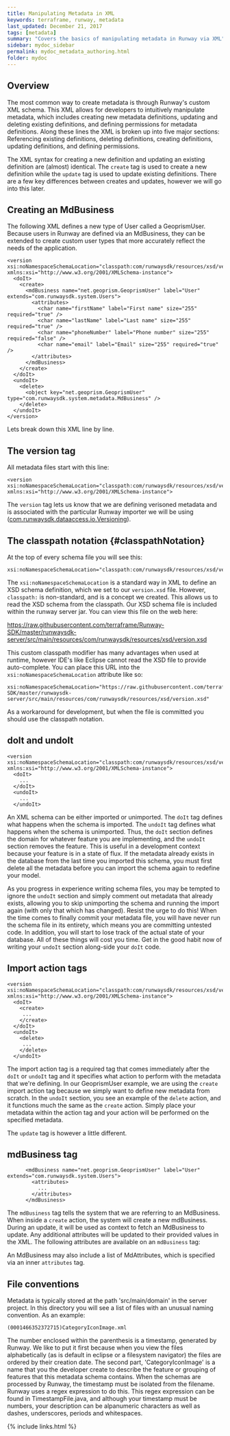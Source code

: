 ```yaml
---
title: Manipulating Metadata in XML
keywords: terraframe, runway, metadata
last_updated: December 21, 2017
tags: [metadata]
summary: "Covers the basics of manipulating metadata in Runway via XML"
sidebar: mydoc_sidebar
permalink: mydoc_metadata_authoring.html
folder: mydoc
---
```


## Overview

The most common way to create metadata is through Runway's custom XML schema.  This XML allows for developers to intuitively manipulate metadata, which includes creating new metadata definitions, updating and deleting existing definitions, and defining permissions for metadata definitions.  Along these lines the XML is broken up into five major sections: Referencing existing definitions, deleting definitions, creating definitions, updating definitions, and defining permissions.

The XML syntax for creating a new definition and updating an existing definition are (almost) identical.  The `create` tag is used to create a new definition while the `update` tag is used to update existing definitions.  There are a few key differences between creates and updates, however we will go into this later.

## Creating an MdBusiness

The following XML defines a new type of User called a GeoprismUser. Because users in Runway are defined via an MdBusiness, they can be extended to create custom user types that more accurately reflect the needs of the application.

```
<version xsi:noNamespaceSchemaLocation="classpath:com/runwaysdk/resources/xsd/version.xsd" xmlns:xsi="http://www.w3.org/2001/XMLSchema-instance">
  <doIt>
    <create>
      <mdBusiness name="net.geoprism.GeoprismUser" label="User" extends="com.runwaysdk.system.Users">
        <attributes>
          <char name="firstName" label="First name" size="255" required="true" />
          <char name="lastName" label="Last name" size="255" required="true" />
          <char name="phoneNumber" label="Phone number" size="255" required="false" />
          <char name="email" label="Email" size="255" required="true" />
        </attributes>
      </mdBusiness>
    </create>
  </doIt>
  <undoIt>
    <delete>
      <object key="net.geoprism.GeoprismUser" type="com.runwaysdk.system.metadata.MdBusiness" />
    </delete>
  </undoIt>
</version>
```

Lets break down this XML line by line.

## The version tag

All metadata files start with this line:

```
<version xsi:noNamespaceSchemaLocation="classpath:com/runwaysdk/resources/xsd/version.xsd" xmlns:xsi="http://www.w3.org/2001/XMLSchema-instance">
```

The `version` tag lets us know that we are defining verisoned metadata and is associated with the particular Runway importer we will be using ([com.runwaysdk.dataaccess.io.Versioning](https://github.com/terraframe/Runway-SDK/blob/master/runwaysdk-server/src/main/java/com/runwaysdk/dataaccess/io/Versioning.java)).


## The classpath notation {#classpathNotation}

At the top of every schema file you will see this:

```
xsi:noNamespaceSchemaLocation="classpath:com/runwaysdk/resources/xsd/version.xsd"
```

The `xsi:noNamespaceSchemaLocation` is a standard way in XML to define an XSD schema definition, which we set to our `version.xsd` file. However, `classpath:` is non-standard, and is a concept we created. This allows us to read the XSD schema from the classpath. Our XSD schema file is included within the runway server jar. You can view this file on the web here:

<https://raw.githubusercontent.com/terraframe/Runway-SDK/master/runwaysdk-server/src/main/resources/com/runwaysdk/resources/xsd/version.xsd>

This custom classpath modifier has many advantages when used at runtime, however IDE's like Eclipse cannot read the XSD file to provide auto-complete. You can place this URL into the `xsi:noNamespaceSchemaLocation` attribute like so:

```
xsi:noNamespaceSchemaLocation="https://raw.githubusercontent.com/terraframe/Runway-SDK/master/runwaysdk-server/src/main/resources/com/runwaysdk/resources/xsd/version.xsd"
```

As a workaround for development, but when the file is committed you should use the classpath notation.


## doIt and undoIt

```
<version xsi:noNamespaceSchemaLocation="classpath:com/runwaysdk/resources/xsd/version.xsd" xmlns:xsi="http://www.w3.org/2001/XMLSchema-instance">
  <doIt>
    ...
  </doIt>
  <undoIt>
    ...
  </undoIt>
```

An XML schema can be either imported or unimported. The `doIt` tag defines what happens when the schema is imported. The `undoIt` tag defines what happens when the schema is unimported. Thus, the `doIt` section defines the domain for whatever feature you are implementing, and the `undoIt` section removes the feature. This is useful in a development context because your feature is in a state of flux. If the metadata already exists in the database from the last time you imported this schema, you must first delete all the metadata before you can import the schema again to redefine your model.

As you progress in experience writing schema files, you may be tempted to ignore the `undoIt` section and simply comment out metadata that already exists, allowing you to skip unimporting the schema and running the import again (with only that which has changed). Resist the urge to do this! When the time comes to finally commit your metadata file, you will have never run the schema file in its entirety, which means you are committing untested code. In addition, you will start to lose track of the actual state of your database. All of these things will cost you time. Get in the good habit now of writing your `undoIt` section along-side your `doIt` code.


## Import action tags

```
<version xsi:noNamespaceSchemaLocation="classpath:com/runwaysdk/resources/xsd/version.xsd" xmlns:xsi="http://www.w3.org/2001/XMLSchema-instance">
  <doIt>
    <create>
     ...
    </create>
  </doIt>
  <undoIt>
    <delete>
     ...
    </delete>
  </undoIt>
```

The import action tag is a required tag that comes immediately after the `doIt` or `undoIt` tag and it specifies what action to perform with the metadata that we're defining. In our GeoprismUser example, we are using the `create` import action tag because we simply want to define new metadata from scratch. In the `undoIt` section, you see an example of the `delete` action, and it functions much the same as the `create` action. Simply place your metadata within the action tag and your action will be performed on the specified metadata.

The `update` tag is however a little different.

## mdBusiness tag

```
      <mdBusiness name="net.geoprism.GeoprismUser" label="User" extends="com.runwaysdk.system.Users">
        <attributes>
          ...
        </attributes>
      </mdBusiness>
```

The `mdBusiness` tag tells the system that we are referring to an MdBusiness. When inside a `create` action, the system will create a new mdBusiness. During an update, it will be used as context to fetch an MdBusiness to update. Any additional attributes will be updated to their provided values in the XML. The following attributes are available on an `mdBusiness` tag:

An MdBusiness may also include a list of MdAttributes, which is specified via an inner `attributes` tag.

## File conventions

Metadata is typically stored at the path 'src/main/domain' in the server project. In this directory you will see a list of files with an unusual naming convention. As an example:

```
(0001466352372715)CategoryIconImage.xml
```

The number enclosed within the parenthesis is a timestamp, generated by Runway. We like to put it first because when you view the files alphabetically (as is default in eclipse or a filesystem navigator) the files are ordered by their creation date. The second part, 'CategoryIconImage' is a name that you the developer create to describe the feature or grouping of features that this metadata schema contains. When the schemas are processed by Runway, the timestamp must be isolated from the filename. Runway uses a regex expression to do this. This regex expression can be found in TimestampFile.java, and although your timestamp must be numbers, your description can be alpanumeric characters as well as dashes, underscores, periods and whitespaces.

{% include links.html %}
